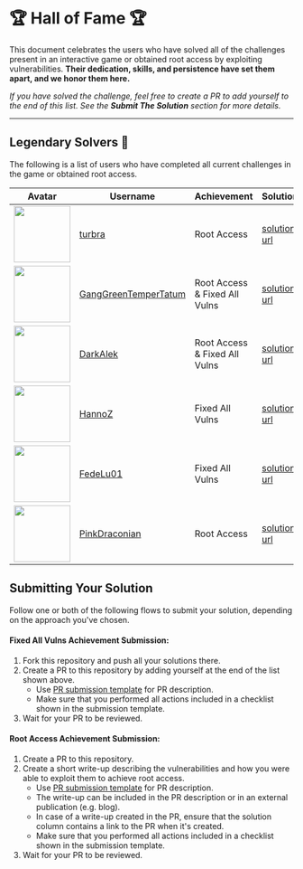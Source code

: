 # 🏆 Hall of Fame 🏆

This document celebrates the users who have solved all of the challenges present in an interactive game or obtained root access by exploiting vulnerabilities.
**Their dedication, skills, and persistence have set them apart, and we honor them here.**

*If you have solved the challenge, feel free to create a PR to add yourself to the end of this list.*
*See the **Submit The Solution** section for more details.*

---

## Legendary Solvers 🏅

The following is a list of users who have completed all current challenges in the game or obtained root access.

| Avatar | Username | Achievement | Solution |
| ------ | -------- | --------- | --------- |
| <img src="https://avatars.githubusercontent.com/u/52045281?s=400&u=f77f6039401295b5bf0f47b103eda021ade270d4&v=4" width="100px"> | [turbra](https://github.com/turbra/Damn-Vulnerable-RESTaurant-API-Game) | Root Access | [solution url](https://github.com/turbra/DV-RESTaurant-API-Game-Solution/blob/main/README.md) |
| <img src="https://avatars.githubusercontent.com/u/104169244?v=4" width="100px">                                                 | [GangGreenTemperTatum](https://github.com/GangGreenTemperTatum/Damn-Vulnerable-RESTaurant-API-Game) | Root Access & Fixed All Vulns | [solution url](https://github.com/GangGreenTemperTatum/Damn-Vulnerable-RESTaurant-API-Game/blob/main/walkthrough/Damn-Vulnerable-RESTaurant-API-Game%20CTF%20Web%20Applic%20f4cc903ddcbf49cb93a7ebe710af7837.md) |
| <img src="https://avatars.githubusercontent.com/u/12629081?v=4" width="100px">                                                 | [DarkAlek](https://github.com/DarkAlek/Damn-Vulnerable-RESTaurant-API-Game) | Root Access & Fixed All Vulns | [solution url](https://github.com/DarkAlek/Damn-Vulnerable-RESTaurant-API-Game/blob/6e172dc2e89e01cbe5169c6754dea9ef54106012/SOLUTION_WRITE_UP.md) |
| <img src="https://avatars.githubusercontent.com/u/29945379?v=4" width="100px"> | [HannoZ](https://github.com/HannoZ/Damn-Vulnerable-RESTaurant-API-Game) | Fixed All Vulns | [solution url](https://github.com/HannoZ/Damn-Vulnerable-RESTaurant-API-Game/blob/main/vulnerability-fixes.md) |
| <img src="https://avatars.githubusercontent.com/u/82673855?v=4&size=64" width="100px"> | [FedeLu01](https://github.com/FedeLu01/Damn-Vulnerable-RESTaurant-API-Game) | Fixed All Vulns | [solution url](https://github.com/FedeLu01/Damn-Vulnerable-RESTaurant-API-Game/blob/main/vulnerability-fixes.md) |
| <img src="https://avatars.githubusercontent.com/u/44903767?v=4" width="100px"> | [PinkDraconian](https://github.com/PinkDraconian) | Root Access | [solution url](https://youtu.be/CdVTG3aWTew?si=inmuQ6aFZ-Atipel) |

## Submitting Your Solution

Follow one or both of the following flows to submit your solution, depending on the approach you've chosen.

#### Fixed All Vulns Achievement Submission:
1. Fork this repository and push all your solutions there.
2. Create a PR to this repository by adding yourself at the end of the list shown above.
   * Use [PR submission template](.github/PULL_REQUEST_TEMPLATE/solution_submission_pull_request_template.md) for PR description.
   * Make sure that you performed all actions included in a checklist shown in the submission template.
3. Wait for your PR to be reviewed.

#### Root Access Achievement Submission:
1. Create a PR to this repository.
2. Create a short write-up describing the vulnerabilities and how you were able to exploit them to achieve root access.
   * Use [PR submission template](.github/PULL_REQUEST_TEMPLATE/solution_submission_pull_request_template.md) for PR description.
   * The write-up can be included in the PR description or in an external publication (e.g. blog).
   * In case of a write-up created in the PR, ensure that the solution column contains a link to the PR when it's created.
   * Make sure that you performed all actions included in a checklist shown in the submission template.
3. Wait for your PR to be reviewed.
